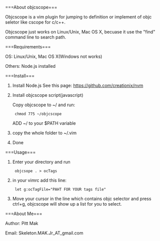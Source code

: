 ===About objcscope===

Objcscope is a vim plugin for jumping to definition or implement of objc seletor
like cscope for c/c++.

Objcscope just works on Linux/Unix, Mac OS X, becuase it use the "find" command
line to search path.

===Requirements===

OS: Linux/Unix, Mac OS X(Windows not works)

Others: Node.js installed

===Install===

1. Install Node.js
   See this page: https://github.com/creationix/nvm

2. Install objcscope script(javascript)

   Copy objcscope to ~/ and run:

  		chmod 775 ~/objcscope

   ADD ~/ to your $PATH variable

3. copy the whole folder to ~/.vim

4. Done

===Usage===

1. Enter your directory and run

  		objcsope . > ocTags

2. in your vimrc add this line:

  		let g:ocTagFile="PAHT FOR YOUR tags file"

3. Move your cursor in the line which contains objc selector and press ctrl+g,
objcscope will show up a list for you to select.

===About Me===

Author: Pitt Mak

Email: Skeleton.MAK.Jr_AT_gmail.com


